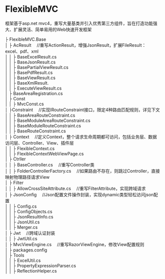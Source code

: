 # FlexibleMVC
框架基于asp.net mvc4，重写大量基类并引入优秀第三方组件，旨在打造功能强大、扩展灵活、简单易用的Web快速开发框架

<html>
├ FlexibleMVC.Base <br/>
│  ├ AcResult &emsp;//重写ActionResult，增强JsonResult，扩展FileResult：excel、pdf、xml<br/>
│  │  ├ BaseExcelResult.cs <br/>
│  │  ├ BaseJsonResult.cs <br/>
│  │  ├ BasePartialViewResult.cs <br/>
│  │  ├ BasePdfResult.cs <br/>
│  │  ├ BaseViewResult.cs <br/>
│  │  ├ BaseXmlResult. <br/>
│  │  ├ ExecuteViewResult.cs <br/>
│  ├ BaseAreaRegistration.cs <br/>
│  ├ Const <br/>
│  │  ├ MvcConst.cs <br/>
│  ├Constraint &emsp;//实现IRouteConstraint接口，限定4种路由匹配规则，详见下文<br/>
│  │  ├ BaseAreaRouteConstraint.cs <br/>
│  │  ├ BaseModuleAreaRouteConstraint.cs <br/>
│  │  ├ BaseModuleRouteConstraint.cs <br/>
│  │  ├ BaseRouteConstraint.cs <br/>
│  ├ Context &emsp;//定义Context，整个请求生命周期都可访问，包括业务层、数据访问层、Controller、View、插件层<br/>
│  │  ├ FlexibleContext.cs <br/>
│  │  ├ FlexibleContextWebViewPage.cs <br/>
│  ├ Ctrller <br/>
│  │  ├ BaseController.cs &emsp;//重写Controller类<br/>
│  │  ├ FolderControllerFactory.cs &emsp;//如果路由不存在，则跳过Controller，直接映射物理路径请求View<br/>
│  ├ Filter <br/>
│  │  ├ AllowCrossSiteAttribute.cs &emsp;//重写FilterAttribute，实现跨域请求<br/>
│  ├ JsonConfig &emsp;//Json配置文件操作封装，实现dynamic类型轻松访问json配置 <br/>
│  │  ├ Config.cs <br/>
│  │  ├ ConfigObjects.cs <br/>
│  │  ├ JsonResultInfo.cs <br/>
│  │  ├ JsonUtil.cs <br/>
│  │  ├ Merger.cs <br/>
│  ├ Jwt &emsp;//跨域认证封装<br/>
│  │  ├ JwtUtil.cs <br/>
│  ├ MvcViewEngine.cs &emsp;//重写RazorViewEngine，修改View配置规则<br/>
│  ├ packages.config <br/>
│  ├ Tools <br/>
│  │  ├ ExcelUtil.cs <br/>
│  │  ├ PropertyExpressionParser.cs <br/>
│  │  ├ ReflectionHelper.cs <br/>
</html>

